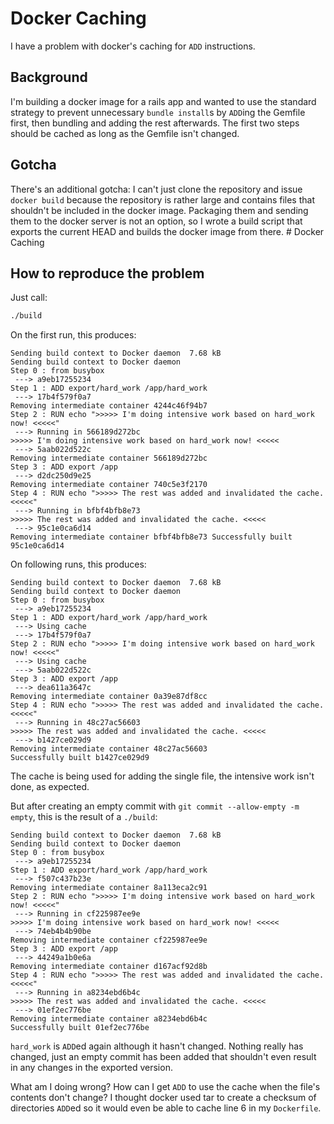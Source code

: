 # Docker Caching

I have a problem with docker's caching for ```ADD``` instructions.


## Background

I'm building a docker image for a rails app and wanted to use the standard
strategy to prevent unnecessary ```bundle install```s by ```ADD```ing the
Gemfile first, then bundling and adding the rest afterwards. The first two steps
should be cached as long as the Gemfile isn't changed.


## Gotcha

There's an additional gotcha: I can't just clone the repository and issue
```docker build``` because the repository is rather large and contains files
that shouldn't be included in the docker image. Packaging them and sending them
to the docker server is not an option, so I wrote a build script that exports
the current HEAD and builds the docker image from there.  # Docker Caching 


## How to reproduce the problem

Just call:

```bash
./build
```

On the first run, this produces:

```
Sending build context to Docker daemon  7.68 kB
Sending build context to Docker daemon
Step 0 : from busybox
 ---> a9eb17255234
Step 1 : ADD export/hard_work /app/hard_work
 ---> 17b4f579f0a7
Removing intermediate container 4244c46f94b7
Step 2 : RUN echo ">>>>> I'm doing intensive work based on hard_work now! <<<<<"
 ---> Running in 566189d272bc
>>>>> I'm doing intensive work based on hard_work now! <<<<<
 ---> 5aab022d522c
Removing intermediate container 566189d272bc
Step 3 : ADD export /app
 ---> d2dc250d9e25
Removing intermediate container 740c5e3f2170
Step 4 : RUN echo ">>>>> The rest was added and invalidated the cache. <<<<<"
 ---> Running in bfbf4bfb8e73
>>>>> The rest was added and invalidated the cache. <<<<<
 ---> 95c1e0ca6d14
Removing intermediate container bfbf4bfb8e73 Successfully built 95c1e0ca6d14
```

On following runs, this produces:

```
Sending build context to Docker daemon  7.68 kB
Sending build context to Docker daemon
Step 0 : from busybox
 ---> a9eb17255234
Step 1 : ADD export/hard_work /app/hard_work
 ---> Using cache
 ---> 17b4f579f0a7
Step 2 : RUN echo ">>>>> I'm doing intensive work based on hard_work now! <<<<<"
 ---> Using cache
 ---> 5aab022d522c
Step 3 : ADD export /app
 ---> dea611a3647c
Removing intermediate container 0a39e87df8cc
Step 4 : RUN echo ">>>>> The rest was added and invalidated the cache. <<<<<"
 ---> Running in 48c27ac56603
>>>>> The rest was added and invalidated the cache. <<<<<
 ---> b1427ce029d9
Removing intermediate container 48c27ac56603
Successfully built b1427ce029d9
```

The cache is being used for adding the single file, the intensive work isn't
done, as expected.

But after creating an empty commit with ```git commit --allow-empty -m empty```,
this is the result of a ```./build```:

```
Sending build context to Docker daemon  7.68 kB
Sending build context to Docker daemon
Step 0 : from busybox
 ---> a9eb17255234
Step 1 : ADD export/hard_work /app/hard_work
 ---> f507c437b23e
Removing intermediate container 8a113eca2c91
Step 2 : RUN echo ">>>>> I'm doing intensive work based on hard_work now! <<<<<"
 ---> Running in cf225987ee9e
>>>>> I'm doing intensive work based on hard_work now! <<<<<
 ---> 74eb4b4b90be
Removing intermediate container cf225987ee9e
Step 3 : ADD export /app
 ---> 44249a1b0e6a
Removing intermediate container d167acf92d8b
Step 4 : RUN echo ">>>>> The rest was added and invalidated the cache. <<<<<"
 ---> Running in a8234ebd6b4c
>>>>> The rest was added and invalidated the cache. <<<<<
 ---> 01ef2ec776be
Removing intermediate container a8234ebd6b4c
Successfully built 01ef2ec776be
```

```hard_work``` is ```ADD```ed again although it hasn't changed. Nothing really
has changed, just an empty commit has been added that shouldn't even result in
any changes in the exported version.

What am I doing wrong? How can I get ```ADD``` to use the cache when the file's
contents don't change? I thought docker used tar to create a checksum of
directories ```ADD```ed so it would even be able to cache line 6 in my ```Dockerfile```.
